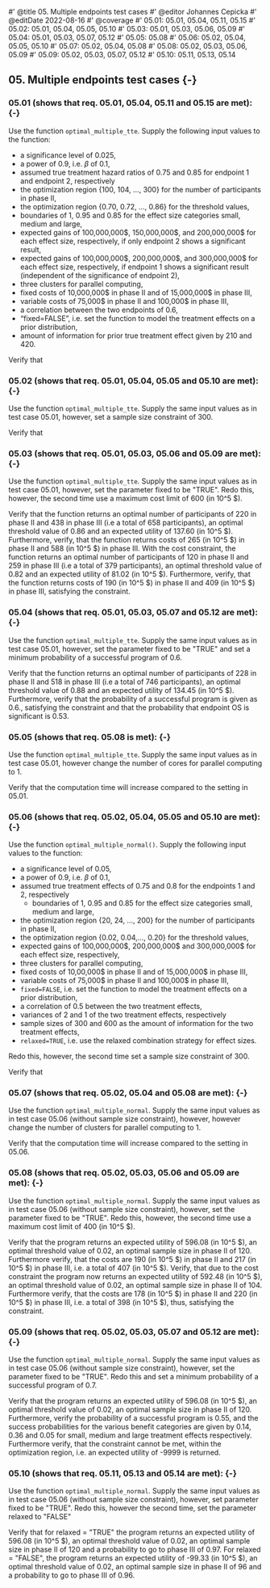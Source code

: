 #' @title 05. Multiple endpoints test cases
#' @editor Johannes Cepicka
#' @editDate 2022-08-16
#' @coverage
#' 05.01: 05.01, 05.04, 05.11, 05.15
#' 05.02: 05.01, 05.04, 05.05, 05.10
#' 05.03: 05.01, 05.03, 05.06, 05.09
#' 05.04: 05.01, 05.03, 05.07, 05.12
#' 05.05: 05.08
#' 05.06: 05.02, 05.04, 05.05, 05.10
#' 05.07: 05.02, 05.04, 05.08
#' 05.08: 05.02, 05.03, 05.06, 05.09
#' 05.09: 05.02, 05.03, 05.07, 05.12
#' 05.10: 05.11, 05.13, 05.14


##  05. Multiple endpoints test cases {-}

### 05.01 (shows that req. 05.01, 05.04, 05.11 and 05.15 are met): {-}
Use the function `optimal_multiple_tte`. Supply the following input values to the function:

  * a significance level of 0.025,
  * a power of 0.9, i.e. $\beta$ of 0.1,
  * assumed true treatment hazard ratios of 0.75 and 0.85 for endpoint 1 and endpoint 2, respectively
  * the optimization region {100, 104, …, 300} for the number of participants in phase II,
  * the optimization region {0.70, 0.72, ..., 0.86} for the threshold values,
  * boundaries of 1, 0.95 and 0.85 for the effect size categories small, medium and large,
  * expected gains of 100,000,000\$, 150,000,000\$, and 200,000,000\$ for each effect size, respectively, if only endpoint 2 shows a significant result,
  * expected gains of 100,000,000\$, 200,000,000\$, and 300,000,000\$ for each effect size, respectively, if endpoint 1 shows a significant result (independent of the significance of endpoint 2),
  * three clusters for parallel computing,
  * fixed costs of 10,000,000\$ in phase II and of 15,000,000\$ in phase III,
  * variable costs of 75,000\$ in phase II and 100,000\$ in phase III,
  * a correlation between the two endpoints of 0.6,
  * “fixed=FALSE”, i.e. set the function to model the treatment effects on a prior distribution,
  * amount of information for prior true treatment effect given by 210 and 420.
  
Verify that

### 05.02 (shows that req. 05.01, 05.04, 05.05 and 05.10 are met): {-}
Use the function `optimal_multiple_tte`. Supply the same input values as in test case 05.01, however, set a sample size constraint of 300.

Verify that

### 05.03 (shows that req. 05.01, 05.03, 05.06 and 05.09 are met): {-}
Use the function `optimal_multiple_tte`. Supply the same input values as in test case 05.01, however, set the parameter fixed to be "TRUE". Redo this, however, the second time use a maximum cost limit of 600 (in 10^5 \$).

Verify that the function returns an optimal number of participants of 220 in phase II and 438 in phase III (i.e a total of 658 participants), an optimal threshold value of 0.86 and an expected utility of 137.60 (in 10^5 \$). Furthermore, verify, that the function returns costs of 265 (in 10^5 \$) in phase II and 588 (in 10^5 \$) in phase III.
With the cost constraint, the function returns an optimal number of participants of 120 in phase II and 259 in phase III (i.e a total of 379 participants), an optimal threshold value of 0.82 and an expected utility of 81.02 (in 10^5 \$). Furthermore, verify, that the function returns costs of 190 (in 10^5 \$) in phase II and 409 (in 10^5 \$) in phase III, satisfying the constraint.

### 05.04 (shows that req. 05.01, 05.03, 05.07 and 05.12 are met): {-}
Use the function `optimal_multiple_tte`. Supply the same input values as in test case 05.01, however, set the parameter fixed to be "TRUE" and set a minimum probability of a successful program of 0.6. 

Verify that the function returns an optimal number of participants of 228 in phase II and 518 in phase III (i.e a total of 746 participants), an optimal threshold value of 0.88 and an expected utility of 134.45 (in 10^5 \$). Furthermore, verify that the probability of a successful program is given as 0.6., satisfying the constraint and that the probability that endpoint OS is significant is 0.53.

### 05.05 (shows that req. 05.08 is met): {-}
Use the function `optimal_multiple_tte`. Supply the same input values as in test case 05.01, however change the number of cores for parallel computing to 1.

Verify that the computation time will increase compared to the setting in 05.01.

### 05.06 (shows that req. 05.02, 05.04, 05.05 and 05.10 are met): {-}
Use the function `optimal_multiple_normal()`. Supply the following input values to the function:

  * a significance level of 0.05,
  * a power of 0.9, i.e. $\beta$ of 0.1,
  * assumed true treatment effects of 0.75 and 0.8 for the endpoints 1 and 2, respectively
    * boundaries of 1, 0.95 and 0.85 for the effect size categories small, medium and large,
  * the optimization region {20, 24, …, 200} for the number of participants in phase II,
  * the optimization region {0.02, 0.04,…, 0.20} for the threshold values,
  * expected gains of 100,000,000\$, 200,000,000\$ and 300,000,000\$ for each effect size, respectively,
  * three clusters for parallel computing,
  * fixed costs of 10,00,000\$ in phase II and of 15,000,000\$ in phase III,
  * variable costs of 75,000\$ in phase II and 100,000\$ in phase III,
  * `fixed=FALSE`, i.e. set the function to model the treatment effects on a prior distribution,
  * a correlation of 0.5 between the two treatment effects,
  * variances of 2 and 1 of the two treatment effects, respectively
  * sample sizes of 300 and 600 as the amount of information for the two treatment effects,
  * `relaxed=TRUE`, i.e. use the relaxed combination strategy for effect sizes.

Redo this, however, the second time set a sample size constraint of 300.
  
  Verify that

### 05.07 (shows that req. 05.02, 05.04 and 05.08 are met): {-}
Use the function `optimal_multiple_normal`. Supply the same input values as in test case 05.06 (without sample size constraint), however, however change the number of clusters for parallel computing to 1. 

Verify that the computation time will increase compared to the setting in 05.06.

### 05.08 (shows that req. 05.02, 05.03, 05.06 and 05.09 are met): {-}
Use the function `optimal_multiple_normal`. Supply the same input values as in test case 05.06 (without sample size constraint), however, set the parameter fixed to be "TRUE". Redo this, however, the second time use a maximum cost limit of 400 (in 10^5 \$).

Verify that the program returns an expected utility of 596.08 (in 10^5 \$), an optimal threshold value of 0.02, an optimal sample size in phase II of 120. Furthermore verify, that the costs are 190 (in 10^5 \$) in phase II and 217 (in 10^5 \$) in phase III, i.e. a total of 407 (in 10^5 \$).
Verify, that due to the cost constraint the program now returns an expected utility of 592.48 (in 10^5 \$), an optimal threshold value of 0.02, an optimal sample size in phase II of 104. Furthermore verify, that the costs are 178 (in 10^5 \$) in phase II and 220 (in 10^5 \$) in phase III, i.e. a total of 398 (in 10^5 \$), thus, satisfying the constraint.

### 05.09 (shows that req. 05.02, 05.03, 05.07 and 05.12 are met): {-}
Use the function `optimal_multiple_normal`. Supply the same input values as in test case 05.06 (without sample size constraint), however, set the parameter fixed to be "TRUE". Redo this and set a minimum probability of a successful program of 0.7. 

Verify that the program returns an expected utility of 596.08 (in 10^5 \$), an optimal threshold value of 0.02, an optimal sample size in phase II of 120. Furthermore, verify the probability of a successful program is 0.55, and the success probabilities for the various benefit categories are given by 0.14, 0.36 and 0.05 for small, medium and large treatment effects respectively. 
Furthermore verify, that the constraint cannot be met, within the optimization region, i.e. an expected utility of -9999 is returned.

### 05.10 (shows that req. 05.11, 05.13 and 05.14 are met): {-}
Use the function `optimal_multiple_normal`. Supply the same input values as in test case 05.06 (without sample size constraint), however, set parameter fixed to be "TRUE". Redo this, however the second time, set the parameter relaxed to "FALSE"

Verify that for relaxed = "TRUE" the program returns an expected utility of 596.08 (in 10^5 \$), an optimal threshold value of 0.02, an optimal sample size in phase II of 120 and a probability to go to phase III of 0.97.
For relaxed = "FALSE", the program returns an expected utility of -99.33 (in 10^5 \$), an optimal threshold value of 0.02, an optimal sample size in phase II of 96 and a probability to go to phase III of 0.96.
